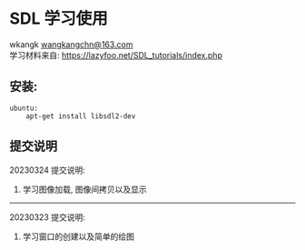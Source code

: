 # SDL 学习使用  
wkangk <wangkangchn@163.com>  
学习材料来自: https://lazyfoo.net/SDL_tutorials/index.php  

## 安装:  
```
ubuntu:
    apt-get install libsdl2-dev
```

## 提交说明
20230324 提交说明:  
1. 学习图像加载, 图像间拷贝以及显示  

---
20230323 提交说明:  
1. 学习窗口的创建以及简单的绘图  
